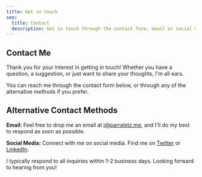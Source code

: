 ```yaml
---
title: Get in touch
seo:
  title: Contact
  description: Get in touch through the contact form, email or social media!
---
```


## Contact Me

Thank you for your interest in getting in touch! Whether you have a question, a suggestion, or just want to share your thoughts, I'm all ears.

You can reach me through the contact form below, or through any of the alternative methods if you prefer.

## Alternative Contact Methods

**Email:** Feel free to drop me an email at [i@parraletz.me](mailto:i@parraletz.me), and I'll do my best to respond as soon as possible.

**Social Media:** Connect with me on social media. Find me on [Twitter](https://twitter.com/parraletz) or [LinkedIn](https://www.linkedin.com/in/parraletz).

I typically respond to all inquiries within 1-2 business days. Looking forward to hearing from you!
